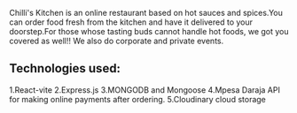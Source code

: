 Chilli's Kitchen is an online restaurant based on hot sauces and spices.You can order food fresh from the kitchen and have it delivered to your doorstep.For those whose tasting buds cannot handle hot foods, we got you covered as well!!
We also do corporate and private events. 

## Technologies used:
1.React-vite
2.Express.js
3.MONGODB and Mongoose
4.Mpesa Daraja API for making online payments after ordering.
5.Cloudinary cloud storage